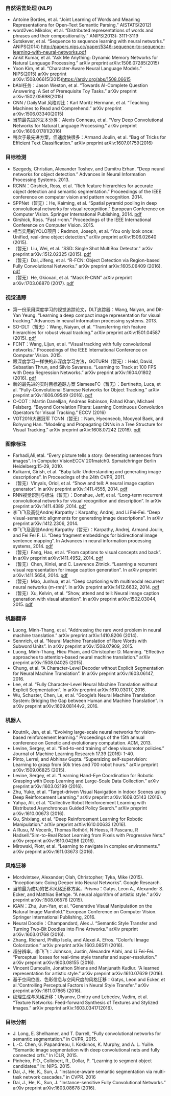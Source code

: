 ###  自然语言处理 (NLP)

- Antoine Bordes, et al. “Joint Learning of Words and Meaning Representations for Open-Text Semantic Parsing.” AISTATS(2012)
- word2vec Mikolov, et al. “Distributed representations of words and phrases and their compositionality.” ANIPS(2013): 3111-3119
- Sutskever, et al. “Sequence to sequence learning with neural networks.” ANIPS(2014) <http://papers.nips.cc/paper/5346-sequence-to-sequence-learning-with-neural-networks.pdf>
- Ankit Kumar, et al. “Ask Me Anything: Dynamic Memory Networks for Natural Language Processing.” arXiv preprint arXiv:1506.07285(2015)
- Yoon Kim, et al. “Character-Aware Neural Language Models.” NIPS(2015) arXiv preprint arXiv:1508.06615(2015)<https://arxiv.org/abs/1508.06615>
- bAbI任务：Jason Weston, et al. “Towards AI-Complete Question Answering: A Set of Prerequisite Toy Tasks.” arXiv preprint arXiv:1502.05698(2015)
- CNN / DailyMail 风格对比：Karl Moritz Hermann, et al. “Teaching Machines to Read and Comprehend.” arXiv preprint arXiv:1506.03340(2015)
- 当前最先进的文本分类：Alexis Conneau, et al. “Very Deep Convolutional Networks for Natural Language Processing.” arXiv preprint arXiv:1606.01781(2016)
- 稍次于最先进方案，但速度快很多：Armand Joulin, et al. “Bag of Tricks for Efficient Text Classification.” arXiv preprint arXiv:1607.01759(2016)

### 目标检测

- Szegedy, Christian, Alexander Toshev, and Dumitru Erhan. “Deep neural networks for object detection.” Advances in Neural Information Processing Systems. 2013.
- RCNN：Girshick, Ross, et al. “Rich feature hierarchies for accurate object detection and semantic segmentation.” Proceedings of the IEEE conference on computer vision and pattern recognition. 2014.
- SPPNet（暂无）：He, Kaiming, et al. “Spatial pyramid pooling in deep convolutional networks for visual recognition.” European Conference on Computer Vision. Springer International Publishing, 2014. [pdf](http://arxiv.org/pdf/1406.4729)
- Girshick, Ross. “Fast r-cnn.” Proceedings of the IEEE International Conference on Computer Vision. 2015.
- 相当实用的YOLO项目：Redmon, Joseph, et al. “You only look once: Unified, real-time object detection.” arXiv preprint arXiv:1506.02640 (2015).
- （暂无）Liu, Wei, et al. “SSD: Single Shot MultiBox Detector.” arXiv preprint arXiv:1512.02325 (2015). [pdf](http://arxiv.org/pdf/1512.02325)
- （暂无）Dai, Jifeng, et al. “R-FCN: Object Detection via Region-based Fully Convolutional Networks.” arXiv preprint arXiv:1605.06409 (2016). [pdf](https://arxiv.org/abs/1605.06409)
- （暂无）He, Gkioxari, et al. “Mask R-CNN” arXiv preprint arXiv:1703.06870 (2017). [pdf](https://arxiv.org/abs/1703.06870)

### 视觉追踪

- 第一份采用深度学习的视觉追踪论文，DLT追踪器：Wang, Naiyan, and Dit-Yan Yeung. “Learning a deep compact image representation for visual tracking.” Advances in neural information processing systems. 2013.
- SO-DLT（暂无）：Wang, Naiyan, et al. “Transferring rich feature hierarchies for robust visual tracking.” arXiv preprint arXiv:1501.04587 (2015). [pdf](http://arxiv.org/pdf/1501.04587)
- FCNT：Wang, Lijun, et al. “Visual tracking with fully convolutional networks.” Proceedings of the IEEE International Conference on Computer Vision. 2015.
- 跟深度学习一样快的非深度学习方法，GOTURN（暂无）：Held, David, Sebastian Thrun, and Silvio Savarese. “Learning to Track at 100 FPS with Deep Regression Networks.” arXiv preprint arXiv:1604.01802 (2016). [pdf](http://arxiv.org/pdf/1604.01802)
- 新的最先进的实时目标追踪方案 SiameseFC（暂无）：Bertinetto, Luca, et al. “Fully-Convolutional Siamese Networks for Object Tracking.” arXiv preprint arXiv:1606.09549 (2016). [pdf](https://arxiv.org/pdf/1606.09549)
- C-COT：Martin Danelljan, Andreas Robinson, Fahad Khan, Michael Felsberg. “Beyond Correlation Filters: Learning Continuous Convolution Operators for Visual Tracking.” ECCV (2016)
- VOT2016大赛冠军 TCNN（暂无）：Nam, Hyeonseob, Mooyeol Baek, and Bohyung Han. “Modeling and Propagating CNNs in a Tree Structure for Visual Tracking.” arXiv preprint arXiv:1608.07242 (2016). [pdf](https://arxiv.org/pdf/1608.07242)

### 图像标注

- Farhadi,Ali,etal. “Every picture tells a story: Generating sentences from images”. In Computer VisionECCV 201match0. Spmatchringer Berlin Heidelberg:15-29, 2010.
- Kulkarni, Girish, et al. “Baby talk: Understanding and generating image descriptions”. In Proceedings of the 24th CVPR, 2011.
- （暂无）Vinyals, Oriol, et al. “Show and tell: A neural image caption generator”. In arXiv preprint arXiv:1411.4555, 2014. [pdf](https://arxiv.org/pdf/1411.4555.pdf)
- RNN视觉识别与标注（暂无）：Donahue, Jeff, et al. “Long-term recurrent convolutional networks for visual recognition and description”. In arXiv preprint arXiv:1411.4389 ,2014. [pdf](https://arxiv.org/pdf/1411.4389.pdf)
- 李飞飞及高徒Andrej Karpathy：Karpathy, Andrej, and Li Fei-Fei. “Deep visual-semantic alignments for generating image descriptions”. In arXiv preprint arXiv:1412.2306, 2014.
- 李飞飞及高徒Andrej Karpathy（暂无）：Karpathy, Andrej, Armand Joulin, and Fei Fei F. Li. “Deep fragment embeddings for bidirectional image sentence mapping”. In Advances in neural information processing systems, 2014. [pdf](https://arxiv.org/pdf/1406.5679v1.pdf)
- （暂无）Fang, Hao, et al. “From captions to visual concepts and back”. In arXiv preprint arXiv:1411.4952, 2014. [pdf](https://arxiv.org/pdf/1411.4952v3.pdf)
- （暂无）Chen, Xinlei, and C. Lawrence Zitnick. “Learning a recurrent visual representation for image caption generation”. In arXiv preprint arXiv:1411.5654, 2014. [pdf](https://arxiv.org/pdf/1411.5654v1.pdf)
- （暂无）Mao, Junhua, et al. “Deep captioning with multimodal recurrent neural networks (m-rnn)”. In arXiv preprint arXiv:1412.6632, 2014. [pdf](https://arxiv.org/pdf/1412.6632v5.pdf)
- （暂无）Xu, Kelvin, et al. “Show, attend and tell: Neural image caption generation with visual attention”. In arXiv preprint arXiv:1502.03044, 2015. [pdf](https://arxiv.org/pdf/1502.03044v3.pdf)

### 机器翻译

- Luong, Minh-Thang, et al. “Addressing the rare word problem in neural machine translation.” arXiv preprint arXiv:1410.8206 (2014).
- Sennrich, et al. “Neural Machine Translation of Rare Words with Subword Units”. In arXiv preprint arXiv:1508.07909, 2015.
- Luong, Minh-Thang, Hieu Pham, and Christopher D. Manning. “Effective approaches to attention-based neural machine translation.” arXiv preprint arXiv:1508.04025 (2015).
- Chung, et al. “A Character-Level Decoder without Explicit Segmentation for Neural Machine Translation”. In arXiv preprint arXiv:1603.06147, 2016.
- Lee, et al. “Fully Character-Level Neural Machine Translation without Explicit Segmentation”. In arXiv preprint arXiv:1610.03017, 2016.
- Wu, Schuster, Chen, Le, et al. “Google’s Neural Machine Translation System: Bridging the Gap between Human and Machine Translation”. In arXiv preprint arXiv:1609.08144v2, 2016.

### 机器人

- Koutník, Jan, et al. “Evolving large-scale neural networks for vision-based reinforcement learning.” Proceedings of the 15th annual conference on Genetic and evolutionary computation. ACM, 2013.
- Levine, Sergey, et al. “End-to-end training of deep visuomotor policies.” Journal of Machine Learning Research 17.39 (2016): 1-40.
- Pinto, Lerrel, and Abhinav Gupta. “Supersizing self-supervision: Learning to grasp from 50k tries and 700 robot hours.” arXiv preprint arXiv:1509.06825 (2015).
- Levine, Sergey, et al. “Learning Hand-Eye Coordination for Robotic Grasping with Deep Learning and Large-Scale Data Collection.” arXiv preprint arXiv:1603.02199 (2016).
- Zhu, Yuke, et al. “Target-driven Visual Navigation in Indoor Scenes using Deep Reinforcement Learning.” arXiv preprint arXiv:1609.05143 (2016).
- Yahya, Ali, et al. “Collective Robot Reinforcement Learning with Distributed Asynchronous Guided Policy Search.” arXiv preprint arXiv:1610.00673 (2016).
- Gu, Shixiang, et al. “Deep Reinforcement Learning for Robotic Manipulation.” arXiv preprint arXiv:1610.00633 (2016).
- A Rusu, M Vecerik, Thomas Rothörl, N Heess, R Pascanu, R Hadsell.”Sim-to-Real Robot Learning from Pixels with Progressive Nets.” arXiv preprint arXiv:1610.04286 (2016).
- Mirowski, Piotr, et al. “Learning to navigate in complex environments.” arXiv preprint arXiv:1611.03673 (2016).

### 风格迁移

- Mordvintsev, Alexander; Olah, Christopher; Tyka, Mike (2015). “Inceptionism: Going Deeper into Neural Networks”. Google Research.
- 当前最为成功的艺术风格迁移方案，Prisma：Gatys, Leon A., Alexander S. Ecker, and Matthias Bethge. “A neural algorithm of artistic style.” arXiv preprint arXiv:1508.06576 (2015).
- iGAN：Zhu, Jun-Yan, et al. “Generative Visual Manipulation on the Natural Image Manifold.” European Conference on Computer Vision. Springer International Publishing, 2016.
- Neural Doodle：Champandard, Alex J. “Semantic Style Transfer and Turning Two-Bit Doodles into Fine Artworks.” arXiv preprint arXiv:1603.01768 (2016).
- Zhang, Richard, Phillip Isola, and Alexei A. Efros. “Colorful Image Colorization.” arXiv preprint arXiv:1603.08511 (2016).
- 超分辨率，李飞飞：Johnson, Justin, Alexandre Alahi, and Li Fei-Fei. “Perceptual losses for real-time style transfer and super-resolution.” arXiv preprint arXiv:1603.08155 (2016).
- Vincent Dumoulin, Jonathon Shlens and Manjunath Kudlur. “A learned representation for artistic style.” arXiv preprint arXiv:1610.07629 (2016).
- 基于空间位置、色彩信息与空间尺度的风格迁移：Gatys, Leon and Ecker, et al.”Controlling Perceptual Factors in Neural Style Transfer.” arXiv preprint arXiv:1611.07865 (2016).
- 纹理生成与风格迁移：Ulyanov, Dmitry and Lebedev, Vadim, et al. “Texture Networks: Feed-forward Synthesis of Textures and Stylized Images.” arXiv preprint arXiv:1603.03417(2016).

### 目标分割

- J. Long, E. Shelhamer, and T. Darrell, “Fully convolutional networks for semantic segmentation.” in CVPR, 2015.
- L.-C. Chen, G. Papandreou, I. Kokkinos, K. Murphy, and A. L. Yuille. “Semantic image segmentation with deep convolutional nets and fully connected crfs.” In ICLR, 2015.
- Pinheiro, P.O., Collobert, R., Dollar, P. “Learning to segment object candidates.” In: NIPS. 2015.
- Dai, J., He, K., Sun, J. “Instance-aware semantic segmentation via multi-task network cascades.” in CVPR. 2016
- Dai, J., He, K., Sun, J. “Instance-sensitive Fully Convolutional Networks.” arXiv preprint arXiv:1603.08678 (2016).
